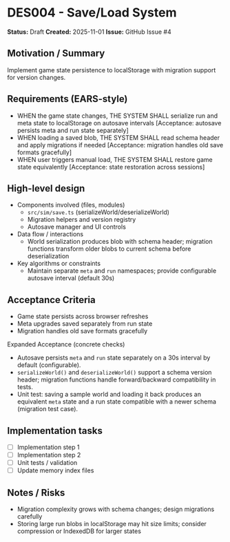# DES004 - Save/Load System

**Status:** Draft
**Created:** 2025-11-01
**Issue:** GitHub Issue #4

## Motivation / Summary
Implement game state persistence to localStorage with migration support for version changes.

## Requirements (EARS-style)
- WHEN the game state changes, THE SYSTEM SHALL serialize run and meta state to localStorage on autosave intervals [Acceptance: autosave persists meta and run state separately]
- WHEN loading a saved blob, THE SYSTEM SHALL read schema header and apply migrations if needed [Acceptance: migration handles old save formats gracefully]
- WHEN user triggers manual load, THE SYSTEM SHALL restore game state equivalently [Acceptance: state restoration across sessions]

## High-level design
- Components involved (files, modules)
  - `src/sim/save.ts` (serializeWorld/deserializeWorld)
  - Migration helpers and version registry
  - Autosave manager and UI controls
- Data flow / interactions
  - World serialization produces blob with schema header; migration functions transform older blobs to current schema before deserialization
- Key algorithms or constraints
  - Maintain separate `meta` and `run` namespaces; provide configurable autosave interval (default 30s)

## Acceptance Criteria
- Game state persists across browser refreshes
- Meta upgrades saved separately from run state
- Migration handles old save formats gracefully

Expanded Acceptance (concrete checks)
- Autosave persists `meta` and `run` state separately on a 30s interval by default (configurable).
- `serializeWorld()` and `deserializeWorld()` support a schema version header; migration functions handle forward/backward compatibility in tests.
- Unit test: saving a sample world and loading it back produces an equivalent `meta` state and a run state compatible with a newer schema (migration test case).

## Implementation tasks
- [ ] Implementation step 1
- [ ] Implementation step 2
- [ ] Unit tests / validation
- [ ] Update memory index files

## Notes / Risks
- Migration complexity grows with schema changes; design migrations carefully
- Storing large run blobs in localStorage may hit size limits; consider compression or IndexedDB for larger states
